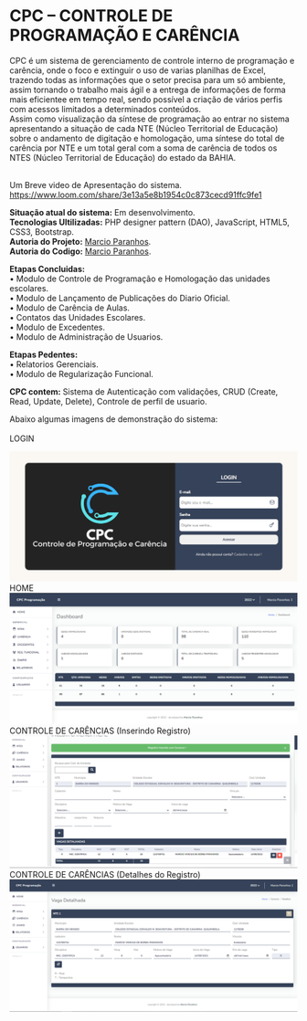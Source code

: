 # CPC – CONTROLE DE PROGRAMAÇÃO E CARÊNCIA

CPC é um sistema de gerenciamento de controle interno de programação e carência, onde o foco e extinguir o uso de varias planilhas de Excel,
trazendo todas as informações que o setor precisa para um só ambiente, assim tornando o trabalho mais ágil e a entrega de informações de forma mais eficientee em tempo real,
sendo possível a criação de vários perfis com acessos limitados a determinados conteúdos.<br>
Assim como visualização da síntese de programação ao entrar no sistema apresentando a situação de cada NTE (Núcleo Territorial de Educação) sobre o andamento de digitação e homologação,
uma síntese do total de carência por NTE e um total geral com a soma de carência de todos os NTES (Núcleo Territorial de Educação) do estado da BAHIA.<br><br>

Um Breve video de Apresentação do sistema. <br>
https://www.loom.com/share/3e13a5e8b1954c0c873cecd91ffc9fe1


<strong>Situação atual do sistema:</strong> Em desenvolvimento.<br>
<strong>Tecnologias Ultilizadas:</strong> PHP designer pattern (DAO), JavaScript, HTML5, CSS3, Bootstrap.<br>
<strong>Autoria do Projeto:</strong> <a href="https://marcioparanhos.github.io/Portifolio/">Marcio Paranhos</a>.<br>
<strong>Autoria do Codigo:</strong> <a href="https://marcioparanhos.github.io/Portifolio/">Marcio Paranhos</a>.<br>

<strong>Etapas Concluidas:</strong><br>
• Modulo de Controle de Programação e Homologação das unidades escolares.<br>
• Modulo de Lançamento de Publicações do Diario Oficial.<br>
• Modulo de Carência de Aulas.<br>
• Contatos das Unidades Escolares.<br>
• Modulo de Excedentes.<br>
• Modulo de Administração de Usuarios.<br>

<strong>Etapas Pedentes:</strong><br>
• Relatorios Gerenciais.<br>
• Modulo de Regularização Funcional.<br>


<strong>CPC contem:</strong> Sistema de Autenticação com validações, CRUD (Create, Read, Update, Delete), Controle de perfil de usuario.

Abaixo algumas imagens de demonstração do sistema:<br><br>
LOGIN
<div align="center">
<img src="https://github.com/MarcioParanhos/CPC---Controle-de-programa--o/blob/master/assets/img/screenshot/CPC.png?raw=true" />
</div>
HOME
<div align="center">
<img src="https://github.com/MarcioParanhos/CPC---Controle-de-programa--o/blob/master/assets/img/screenshot/Home%20Usuario%20Autenticado.png?raw=true" />
</div>
CONTROLE DE CARÊNCIAS (Inserindo Registro)
<div align="center">
<img src="https://github.com/MarcioParanhos/CPC---Controle-de-programa--o/blob/master/assets/img/screenshot/Registro%20inserido.png?raw=true" />
</div>
CONTROLE DE CARÊNCIAS (Detalhes do Registro)
<div align="center">
<img src="https://github.com/MarcioParanhos/CPC---Controle-de-programa--o/blob/master/assets/img/screenshot/Modificar%20Carencia%20inserida.png?raw=true" />
</div>